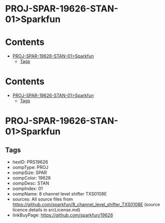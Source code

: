 
PROJ-SPAR-19626-STAN-01>Sparkfun
================================

Contents
========

* [PROJ-SPAR-19626-STAN-01>Sparkfun](#proj-spar-19626-stan-01sparkfun)
	* [Tags](#tags)

Contents
========

* [PROJ-SPAR-19626-STAN-01>Sparkfun](#proj-spar-19626-stan-01sparkfun)
	* [Tags](#tags)

# PROJ-SPAR-19626-STAN-01>Sparkfun

## Tags

- hexID: PRS19626
- oompType: PROJ
- oompSize: SPAR
- oompColor: 19626
- oompDesc: STAN
- oompIndex: 01
- oompName: 8 channel level shifter TXS0108E
- sources: All source files from https://github.com/sparkfun/8_channel_level_shifter_TXS0108E (source licence details in srcLicense.md)
- linkBuyPage: https://github.com/sparkfun/19626
